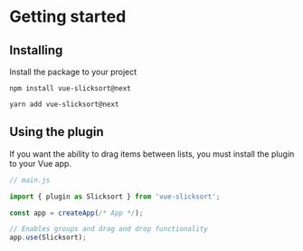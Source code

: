 # Getting started

## Installing

Install the package to your project

```
npm install vue-slicksort@next
```

```
yarn add vue-slicksort@next
```

## Using the plugin

If you want the ability to drag items between lists, you must install the plugin to your Vue app.

```js
// main.js

import { plugin as Slicksort } from 'vue-slicksort';

const app = createApp(/* App */);

// Enables groups and drag and drop functionality
app.use(Slicksort);
```

